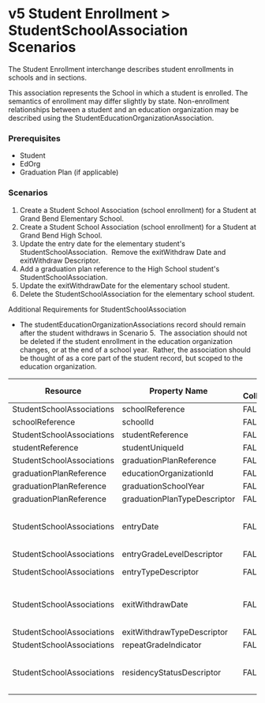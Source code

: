 # v5 Student Enrollment > StudentSchoolAssociation Scenarios

The Student Enrollment interchange describes student enrollments in schools and
in sections.

This association represents the School in which a student is enrolled. The
semantics of enrollment may differ slightly by state. Non-enrollment
relationships between a student and an education organization may be described
using the StudentEducationOrganizationAssociation.

### Prerequisites

- Student
- EdOrg
- Graduation Plan (if applicable)

### Scenarios

1. Create a Student School Association (school enrollment) for a Student at
   Grand Bend Elementary School.
2. Create a Student School Association (school enrollment) for a Student at
   Grand Bend High School.
3. Update the entry date for the elementary student's StudentSchoolAssociation.
    Remove the exitWithdraw Date and exitWithdraw Descriptor.
4. Add a graduation plan reference to the High School student's
   StudentSchoolAssociation.
5. Update the exitWithdrawDate for the elementary school student.
6. Delete the StudentSchoolAssociation for the elementary school student.

Additional Requirements for StudentSchoolAssociation

- The studentEducationOrganizationAssociations record should remain after the
  student withdraws in Scenario 5.  The association should not be deleted if the
  student enrollment in the education organization changes, or at the end of a
  school year.  Rather, the association should be thought of as a core part of
  the student record, but scoped to the education organization.

| Resource                  | Property Name                | Is Collection | Data Type                    | Required / Optional | Scenario 1 <br/>POST                   | Scenario 2 <br/>POST                   | Scenario 3 <br/>PUT                    | Scenario 4 <br/>PUT                    | Scenario 4 <br/>PUT                    |
| ------------------------- | ---------------------------- | ------------- | ---------------------------- | ------------------- | -------------------------------------- | -------------------------------------- | -------------------------------------- | -------------------------------------- | -------------------------------------- |
| StudentSchoolAssociations | schoolReference              | FALSE         | schoolReference              | REQUIRED            |                                        |                                        |                                        |                                        |                                        |
| schoolReference           | schoolId                     | FALSE         | integer                      | REQUIRED            | 255901107                              | 255901001                              | 255901107                              | 255901001                              | 255901107                              |
| StudentSchoolAssociations | studentReference             | FALSE         | studentReference             | REQUIRED            |                                        |                                        |                                        |                                        |                                        |
| studentReference          | studentUniqueId              | FALSE         | string                       | REQUIRED            | 111111                                 | 222222                                 | 111111                                 | 222222                                 | 111111                                 |
| StudentSchoolAssociations | graduationPlanReference      | FALSE         | graduationPlanReference      | REQUIRED            |                                        |                                        |                                        |                                        |                                        |
| graduationPlanReference   | educationOrganizationId      | FALSE         | integer                      | REQUIRED            |                                        |                                        |                                        | 255901001                              |                                        |
| graduationPlanReference   | graduationSchoolYear         | FALSE         | integer                      | REQUIRED            |                                        |                                        |                                        | 2020                                   |                                        |
| graduationPlanReference   | graduationPlanTypeDescriptor | FALSE         | graduationPlanTypeDescriptor | REQUIRED            |                                        |                                        |                                        | Recommended                            |                                        |
| StudentSchoolAssociations | entryDate                    | FALSE         | date                         | REQUIRED            | 08/31/<br/>[Current School Year]       | 08/31/<br/>[Current School Year]       | 09/01/<br/>[Current School Year]       | 08/31/<br/>[Current School Year]       | 08/31/<br/>[Current School Year]       |
| StudentSchoolAssociations | entryGradeLevelDescriptor    | FALSE         | entryGradeLevelDescriptor    | REQUIRED            | First Grade                            | Ninth grade                            | First Grade                            | Ninth grade                            | First Grade                            |
| StudentSchoolAssociations | entryTypeDescriptor          | FALSE         | entryTypeDescriptor          | REQUIRED            | Next year school                       | Next year school                       | Next year school                       | Next year school                       | Next year school                       |
| StudentSchoolAssociations | exitWithdrawDate             | FALSE         | date                         | REQUIRED            | 09/1/<br/>[Current School Year]        |                                        |                                        |                                        | 11/1/<br/>[Current School Year]        |
| StudentSchoolAssociations | exitWithdrawTypeDescriptor   | FALSE         | exitWithdrawTypeDescriptor   | REQUIRED            | Transferred                            |                                        |                                        |                                        | Transferred                            |
| StudentSchoolAssociations | repeatGradeIndicator         | FALSE         | boolean                      | REQUIRED            | FALSE                                  | FALSE                                  | FALSE                                  | FALSE                                  | FALSE                                  |
| StudentSchoolAssociations | residencyStatusDescriptor    | FALSE         | residencyStatusDescriptor    | REQUIRED            | Resident of admin unit and school area | Resident of admin unit and school area | Resident of admin unit and school area | Resident of admin unit and school area | Resident of admin unit and school area |
